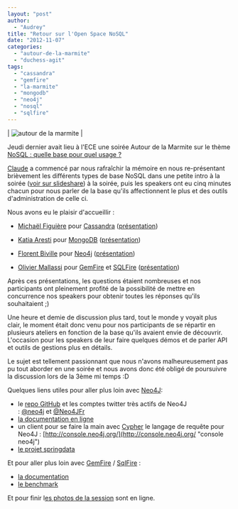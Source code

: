 ```yaml
---
layout: "post"
author: 
  - "Audrey"
title: "Retour sur l'Open Space NoSQL"
date: "2012-11-07"
categories: 
  - "autour-de-la-marmite"
  - "duchess-agit"
tags: 
  - "cassandra"
  - "gemfire"
  - "la-marmite"
  - "mongodb"
  - "neo4j"
  - "nosql"
  - "sqlfire"
---
```


| ![autour de la marmite](/assets/2012/11/2012-11-07-retour-sur-lopen-space-nosql/autour-de-la-marmite.png "autour de la marmite") |

Jeudi dernier avait lieu à l'ECE une soirée Autour de la Marmite sur le thème [NoSQL : quelle base pour quel usage ?](http://www.duchess-france.org/open-space-nosql/ "OpenSpaceNoSql")

[Claude](https://twitter.com/cfalguiere "@cfalguiere") a commencé par nous rafraîchir la mémoire en nous re-présentant brièvement les différents types de base NoSQL dans une petite intro à la soirée ([voir sur slideshare](http://www.slideshare.net/duchessfr/la-marmite-intro-nosql "Intro - La Marmite NoSql")) à la soirée, puis les speakers ont eu cinq minutes chacun pour nous parler de la base qu'ils affectionnent le plus et des outils d'administration de celle ci.

Nous avons eu le plaisir d'accueillir :

- [Michaël Figuière](https://twitter.com/mfiguiere "@mfiguiere") pour [Cassandra](http://cassandra.apache.org/ "Cassandra") ([présentation](http://www.slideshare.net/duchessfr/data-stax-lightning-introduction-to-cassandra "Cassandra"))

- [Katia Aresti](https://twitter.com/karesti "@karesti") pour [MongoDB](http://www.mongodb.org/ "MongoDB") ([présentation](http://www.slideshare.net/duchessfr/mongodb-marmite-nosql "MongoDB"))

- [Florent Biville](https://twitter.com/fbiville "@fbiville") pour [Neo4j](http://neo4j.org/ "Neo4j") ([présentation](http://www.slideshare.net/duchessfr/neo4-j-marmite-nosql "Neo4j"))

- [Olivier Mallassi](https://twitter.com/omallassi "OlivierMallassi") pour [GemFire](http://www.vmware.com/products/application-platform/vfabric-gemfire/overview.html "GemFire") et [SQLFire](http://www.vmware.com/fr/products/application-platform/vfabric-sqlfire/overview.html "SqlFire") ([présentation](http://www.slideshare.net/duchessfr/gemfire-sqlfire-la-marmite-nosql "GemFire"))

Après ces présentations, les questions étaient nombreuses et nos participants ont pleinement profité de la possibilité de mettre en concurrence nos speakers pour obtenir toutes les réponses qu'ils souhaitaient ;)

Une heure et demie de discussion plus tard, tout le monde y voyait plus clair, le moment était donc venu pour nos participants de se répartir en plusieurs ateliers en fonction de la base qu'ils avaient envie de découvrir. L'occasion pour les speakers de leur faire quelques démos et de parler API et outils de gestions plus en détails.

Le sujet est tellement passionnant que nous n'avons malheureusement pas pu tout aborder en une soirée et nous avons donc été obligé de poursuivre la discussion lors de la 3ème mi temps :D

Quelques liens utiles pour aller plus loin avec [Neo4J](http://neo4j.org/):

- le [repo GitHub](https://github.com/neo4j/community "GitHub Neo4J") et les comptes twitter très actifs de Neo4J : [@neo4j](https://twitter.com/neo4j "Neo4J") et [@Neo4JFr](https://twitter.com/Neo4jFr "Neo4JFr")
- [la documentation en ligne](http://docs.neo4j.org/ "Neo4J")
- un client pour se faire la main avec [Cypher](http://docs.neo4j.org/chunked/milestone/cypher-query-lang.html "Neo4J") le langage de requête pour Neo4J : [http://console.neo4j.org/](http://console.neo4j.org/ "console neo4j")
- [le projet springdata](http://www.springsource.org/spring-data/neo4j "Spring Data Neo4J")

Et pour aller plus loin avec [GemFire](http://www.vmware.com/products/application-platform/vfabric-gemfire/overview.html "GemFire") / [SqlFire](http://www.vmware.com/products/application-platform/vfabric-sqlfire/overview.html "SqlFire") :

- [la documentation](http://communities.vmware.com/docs/DOC-15958)
- [le benchmark](http://www.vmware.com/files/pdf/vmware-vfabric-gemfire-distributed-main-memory-platform-WP-EN.pdf)

Et pour finir l[es photos de la session](https://picasaweb.google.com/100155138787932309893/LaMarmite20121025NoSQL#slideshow/5807672740940820338) sont en ligne.
